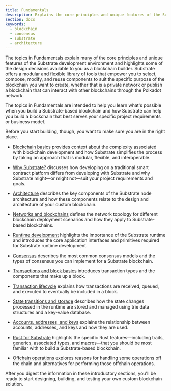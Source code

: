 ```yaml
---
title: Fundamentals
description: Explains the core principles and unique features of the Substrate-based blockchains and Substrate runtime development.
section: docs
keywords:
  - blockchain
  - consensus
  - substrate
  - architecture
---
```


The topics in Fundamentals explain many of the core principles and unique features of the Substrate development environment and highlights some of the design decisions available to you as a blockchain builder.
Substrate offers a modular and flexible library of tools that empower you to select, compose, modify, and reuse components to suit the specific purpose of the blockchain you want to create, whether that is a private network or publish a blockchain that can interact with other blockchains through the Polkadot network.

The topics in Fundamentals are intended to help you learn what's possible when you build a Substrate-based blockchain and how Substrate can help you build a blockchain that best serves your specific project requirements or business model.

Before you start building, though, you want to make sure you are in the right place.

- [Blockchain basics](/fundamentals/blockchain-basics/) provides context about the complexity associated with blockchain development and how Substrate simplifies the process by taking an approach that is modular, flexible, and interoperable.

- [Why Substrate?](/fundamentals/why-substrate/) discusses how developing on a traditional smart contract platform differs from developing with Substrate and why Substrate might—or might not—suit your project requirements and goals.

- [Architecture](/fundamentals/architecture/) describes the key components of the Substrate node architecture and how these components relate to the design and architecture of your custom blockchain.

- [Networks and blockchains](/fundamentals/node-and-network-types/) defines the network topology for different blockchain deployment scenarios and how they apply to Substrate-based blockchains.

- [Runtime development](/fundamentals/runtime-intro) highlights the importance of the Substrate runtime and introduces the core application interfaces and primitives required for Substrate runtime development.

- [Consensus](/fundamentals/consensus/) describes the most common consensus models and the types of consensus you can implement for a Substrate blockchain.

- [Transactions and block basics](/fundamentals/transaction-types/) introduces transaction types and the components that make up a block.

- [Transaction lifecycle](/fundamentals/transaction-lifecycle/) explains how transactions are received, queued, and executed to eventually be included in a block.

- [State transitions and storage](/fundamentals/state-transitions-and-storage/) describes how the state changes processed in the runtime are stored and managed using trie data structures and a key-value database.

- [Accounts, addresses, and keys](/fundamentals/accounts-addresses-keys/) explains the relationship between accounts, addresses, and keys and how they are used.

- [Rust for Substrate](/fundamentals/rust-basics/) highlights the specific Rust features—including traits, generics, associated types, and macros—that you should be most familiar with to build a Substrate-based blockchain.

- [Offchain operations](/fundamentals/offchain-operations/) explores reasons for handling some operations off the chain and alternatives for performing those offchain operations.

After you digest the information in these introductory sections, you'll be ready to start designing, building, and testing your own custom blockchain solution.
